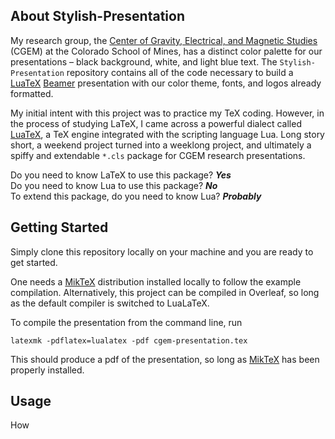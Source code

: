 ## About Stylish-Presentation
My research group, the [Center of Gravity, Electrical, and Magnetic Studies](https://cgem.mines.edu/) (CGEM) at the Colorado School of Mines, has a distinct color palette for our presentations – black background, white, and light blue text. The `Stylish-Presentation` repository contains all of the code necessary to build a [LuaTeX](https://www.luatex.org/) [Beamer](https://ctan.org/pkg/beamer?lang=en) presentation with our color theme, fonts, and logos already formatted.

My initial intent with this project was to practice my TeX coding. However, in the process of studying LaTeX, I came across a powerful dialect called [LuaTeX](https://www.luatex.org/), a TeX engine integrated with the scripting language Lua. Long story short, a weekend project turned into a weeklong project, and ultimately a spiffy and extendable `*.cls` package for CGEM research presentations.

Do you need to know LaTeX to use this package? **_Yes_** \
Do you need to know Lua to use this package? **_No_** \
To extend this package, do you need to know Lua? **_Probably_**

## Getting Started

Simply clone this repository locally on your machine and you are ready to get started.

One needs a [MikTeX](https://miktex.org/) distribution installed locally to follow the example compilation. Alternatively, this project can be compiled in Overleaf, so long as the default compiler is switched to LuaLaTeX.

To compile the presentation from the command line, run
```
latexmk -pdflatex=lualatex -pdf cgem-presentation.tex
```
This should produce a pdf of the presentation, so long as [MikTeX](https://miktex.org/) has been properly installed.

## Usage
How 
